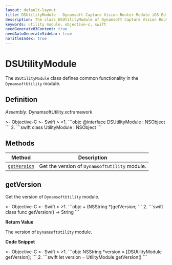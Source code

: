 ```yaml
---
layout: default-layout
title: DSUtilityModule - Dynamsoft Capture Vision Router Module iOS Edition API Reference
description: The class DSUtilityModule of Dynamsoft Capture Vision Router Module represents general functions of the utility module.
keywords: utility module, objective-c, swift
needGenerateH3Content: true
needAutoGenerateSidebar: true
noTitleIndex: true
---
```


# DSUtilityModule

The `DSUtilityModule` class defines common functionality in the `DynamsoftUtility` module.

## Definition

*Assembly:* DynamsoftUtility.xcframework

<div class="sample-code-prefix"></div>
>- Objective-C
>- Swift
>
>1. 
```objc
@interface DSUtilityModule : NSObject
```
2. 
```swift
class UtilityModule : NSObject
```

## Methods

| Method | Description |
| ------ | ----------- |
| [`getVersion`](#getversion) | Get the version of `DynamsoftUtility` module. |

## getVersion

Get the version of `DynamsoftUtility` module.

<div class="sample-code-prefix"></div>
>- Objective-C
>- Swift
>
>1. 
```objc
+ (NSString *)getVersion;
```
2. 
```swift
class func getVersion() -> String
```

**Return Value**

The version of `DynamsoftUtility` module.

**Code Snippet**

<div class="sample-code-prefix"></div>
>- Objective-C
>- Swift
>
>1. 
```objc
NSString *version = [DSUtilityModule getVersion];
```
2. 
```swift
let version = UtilityModule.getVersion()
```